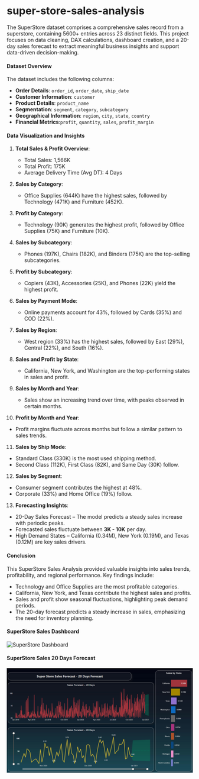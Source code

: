 # super-store-sales-analysis
The SuperStore dataset comprises a comprehensive sales record from a superstore, containing 5600+ entries across 23 distinct fields. This project focuses on data cleaning, DAX calculations, dashboard creation, and a 20-day sales forecast to extract meaningful business insights and support data-driven decision-making.

#### Dataset Overview
The dataset includes the following columns:

- **Order Details**: `order_id`, `order_date`, `ship_date`
- **Customer Information**: `customer`
- **Product Details**: `product_name`
- **Segmentation**: `segment`, `category`, `subcategory`
- **Geographical Information**: `region`, `city`, `state`, `country`
- **Financial Metrics**:`profit`, `quantity`, `sales`, `profit_margin`

#### Data Visualization and Insights

1. **Total Sales & Profit Overview**:
   - Total Sales: 1,566K
   - Total Profit: 175K
   - Average Delivery Time (Avg DT): 4 Days
     
2. **Sales by Category**:
   - Office Supplies (644K) have the highest sales, followed by Technology (471K) and Furniture (452K).
     
3. **Profit by Category**:
   - Technology (90K) generates the highest profit, followed by Office Supplies (75K) and Furniture (10K).

4. **Sales by Subcategory**:
   - Phones (197K), Chairs (182K), and Binders (175K) are the top-selling subcategories.

5. **Profit by Subcategory**:
   - Copiers (43K), Accessories (25K), and Phones (22K) yield the highest profit.

6. **Sales by Payment Mode**:
   - Online payments account for 43%, followed by Cards (35%) and COD (22%).

7. **Sales by Region**:
   - West region (33%) has the highest sales, followed by East (29%), Central (22%), and South (16%).
     
8. **Sales and Profit by State**:
   - California, New York, and Washington are the top-performing states in sales and profit.

9. **Sales by Month and Year**:
   - Sales show an increasing trend over time, with peaks observed in certain months.
     
10. **Profit by Month and Year**:
   - Profit margins fluctuate across months but follow a similar pattern to sales trends.

11. **Sales by Ship Mode**:
   - Standard Class (330K) is the most used shipping method.
   - Second Class (112K), First Class (82K), and Same Day (30K) follow.
     
12. **Sales by Segment**:
   - Consumer segment contributes the highest at 48%.
   - Corporate (33%) and Home Office (19%) follow.

13. **Forecasting Insights**:
   - 20-Day Sales Forecast – The model predicts a steady sales increase with periodic peaks.
   - Forecasted sales fluctuate between **3K - 10K** per day.
   - High Demand States – California (0.34M), New York (0.19M), and Texas (0.12M) are key sales drivers.


#### Conclusion
This SuperStore Sales Analysis provided valuable insights into sales trends, profitability, and regional performance. Key findings include:
   - Technology and Office Supplies are the most profitable categories.
   - California, New York, and Texas contribute the highest sales and profits.
   - Sales and profit show seasonal fluctuations, highlighting peak demand periods.
   - The 20-day forecast predicts a steady increase in sales, emphasizing the need for inventory planning.

#### SuperStore Sales Dashboard
![SuperStore Dashboard]([salesdash.png](https://github.com/Shraddhaab12/super-store-sales-analysis/blob/main/salesdash.png))

#### SuperStore Sales 20 Days Forecast
![Sales Forecast](forecast.png)

